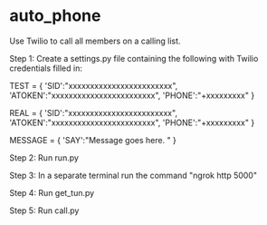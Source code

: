 # auto_phone
Use Twilio to call all members on a calling list.


Step 1: Create a settings.py file containing the following with Twilio credentials filled in:

TEST = {
	'SID':"xxxxxxxxxxxxxxxxxxxxxxxx",
	'ATOKEN':"xxxxxxxxxxxxxxxxxxxxxxxx",
	'PHONE':"+xxxxxxxxx"
}

REAL = {
	'SID':"xxxxxxxxxxxxxxxxxxxxxxxx",
	'ATOKEN':"xxxxxxxxxxxxxxxxxxxxxxxx",
	'PHONE':"+xxxxxxxxx"
}

MESSAGE = {
	'SAY':"Message goes here. "
}

Step 2: Run run.py

Step 3: In a separate terminal run the command "ngrok http 5000" 

Step 4: Run get_tun.py

Step 5: Run call.py